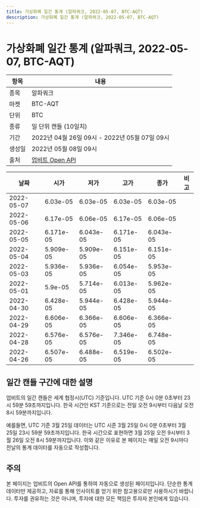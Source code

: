 ```yaml
---
title: 가상화폐 일간 통계 (알파쿼크, 2022-05-07, BTC-AQT)
description: 가상화폐 일간 통계 (알파쿼크, 2022-05-07, BTC-AQT)
---
```



가상화폐 일간 통계 (알파쿼크, 2022-05-07, BTC-AQT)
===

|항목|내용|
|--|--|
|종목|알파쿼크|
|마켓|BTC-AQT|
|단위|BTC|
|종류|일 단위 캔들 (10일치)|
|기간|2022년 04월 26일 09시 - 2022년 05월 07일 09시|
|생성일|2022년 05월 08일 09시|
|출처|[업비트 Open API](https://docs.upbit.com)|


|날짜|시가|저가|고가|종가|비고|
|--|--|--|--|--|--|
|2022-05-07|6.03e-05|6.03e-05|6.03e-05|6.03e-05|    |
|2022-05-06|6.17e-05|6.06e-05|6.17e-05|6.06e-05|    |
|2022-05-05|6.171e-05|6.043e-05|6.171e-05|6.043e-05|    |
|2022-05-04|5.909e-05|5.909e-05|6.151e-05|6.151e-05|    |
|2022-05-03|5.936e-05|5.936e-05|6.054e-05|5.953e-05|    |
|2022-05-01|5.9e-05|5.714e-05|6.013e-05|5.962e-05|    |
|2022-04-30|6.428e-05|5.944e-05|6.428e-05|5.944e-05|    |
|2022-04-29|6.606e-05|6.366e-05|6.606e-05|6.366e-05|    |
|2022-04-28|6.576e-05|6.576e-05|7.346e-05|6.748e-05|    |
|2022-04-26|6.507e-05|6.488e-05|6.519e-05|6.502e-05|    |


일간 캔들 구간에 대한 설명
---


업비트의 일간 캔들은 세계 협정시(UTC) 기준입니다. 
UTC 기준 0시 0분 0초부터 23시 59분 59초까지입니다. 
한국 시간인 KST 기준으로는 전일 오전 9시부터 다음날 오전 8시 59분까지입니다. 


예를들면, UTC 기준 3월 25일 데이터는 UTC 시준 3월 25일 0시 0분 0초부터 3월 25일 23시 59분 59초까지입니다. 
한국 시간으로 표현하면 3월 25일 오전 9시부터 3월 26일 오전 8시 59분까지입니다. 
이와 같은 이유로 본 페이지는 매일 오전 9시마다 전날의 통계 데이터를 자동으로 작성합니다. 


주의
---


본 페이지는 업비트의 Open API를 통하여 자동으로 생성된 페이지입니다. 
단순한 통계 데이터만 제공하고, 자료를 통해 인사이트를 얻기 위한 참고용으로만 사용하시기 바랍니다. 
투자를 권유하는 것은 아니며, 투자에 대한 모든 책임은 투자자 본인에게 있습니다. 
